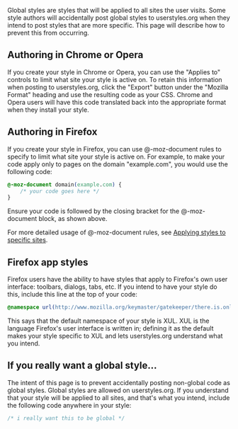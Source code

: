 Global styles are styles that will be applied to all sites the user visits. Some style authors will accidentally post global styles to userstyles.org when they intend to post styles that are more specific. This page will describe how to prevent this from occurring.

## Authoring in Chrome or Opera

If you create your style in Chrome or Opera, you can use the "Applies to" controls to limit what site your style is active on. To retain this information when posting to userstyles.org, click the "Export" button under the "Mozilla Format" heading and use the resulting code as your CSS. Chrome and Opera users will have this code translated back into the appropriate format when they install your style.


## Authoring in Firefox

If you create your style in Firefox, you can use @-moz-document rules to specify to limit what site your style is active on. For example, to make your code apply only to pages on the domain "example.com", you would use the following code:

```css
@-moz-document domain(example.com) {
	/* your code goes here */
}
```

Ensure your code is followed by the closing bracket for the @-moz-document block, as shown above.

For more detailed usage of @-moz-document rules, see [Applying styles to specific sites](https://github.com/JasonBarnabe/stylish/wiki/Applying-styles-to-specific-sites).


## Firefox app styles

Firefox users have the ability to have styles that apply to Firefox's own user interface: toolbars, dialogs, tabs, etc. If you intend to have your style do this, include this line at the top of your code:

```css
@namespace url(http://www.mozilla.org/keymaster/gatekeeper/there.is.only.xul);
```

This says that the default namespace of your style is XUL. XUL is the language Firefox's user interface is written in; defining it as the default makes your style specific to XUL and lets userstyles.org understand what you intend.


## If you really want a global style...

The intent of this page is to prevent accidentally posting non-global code as global styles. Global styles are allowed on userstyles.org. If you understand that your style will be applied to all sites, and that's what you intend, include the following code anywhere in your style:

```css
/* i really want this to be global */
```